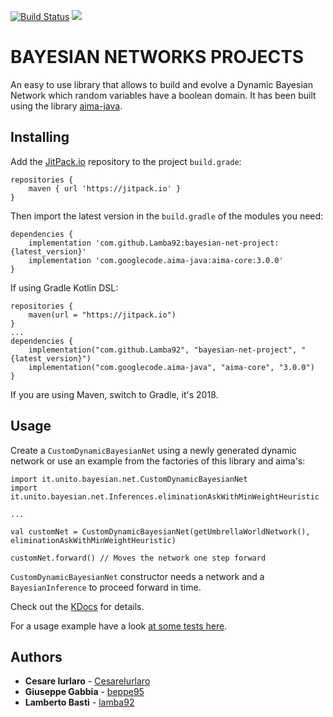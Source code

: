 [![Build Status](https://travis-ci.org/lamba92/bayesian-net-project.svg?branch=master)](https://travis-ci.org/lamba92/bayesian-net-project) [![](https://jitpack.io/v/Lamba92/bayesian-net-project.svg)](https://jitpack.io/#Lamba92/bayesian-net-project)


# BAYESIAN NETWORKS PROJECTS

An easy to use library that allows to build and evolve a Dynamic Bayesian Network which random variables have a boolean domain. It has been built using the library [aima-java](https://github.com/aimacode/aima-java). 

## Installing

Add the [JitPack.io](http://jitpack.io) repository to the project `build.grade`:
```
repositories {
    maven { url 'https://jitpack.io' }
}
```

Then import the latest version in the `build.gradle` of the modules you need:

```
dependencies {
    implementation 'com.github.Lamba92:bayesian-net-project:{latest_version}'
    implementation 'com.googlecode.aima-java:aima-core:3.0.0'
}
```

If using Gradle Kotlin DSL:
```
repositories {
    maven(url = "https://jitpack.io")
}
...
dependencies {
    implementation("com.github.Lamba92", "bayesian-net-project", "{latest_version}")
    implementation("com.googlecode.aima-java", "aima-core", "3.0.0")
}
```
If you are using Maven, switch to Gradle, it's 2018.

## Usage

Create a `CustomDynamicBayesianNet` using a newly generated dynamic network or use an example from the factories of this library and aima's:
```
import it.unito.bayesian.net.CustomDynamicBayesianNet
import it.unito.bayesian.net.Inferences.eliminationAskWithMinWeightHeuristic

...

val customNet = CustomDynamicBayesianNet(getUmbrellaWorldNetwork(), eliminationAskWithMinWeightHeuristic)

customNet.forward() // Moves the network one step forward
```

`CustomDynamicBayesianNet` constructor needs a network and a `BayesianInference` to proceed forward in time.

Check out the [KDocs](https://jitpack.io/com/github/lamba92/bayesian-net-project/0.5/javadoc/bayesian-net-project/) for details. 

For a usage example have a look [at some tests here](https://github.com/lamba92/bayesian-net-project/tree/master/src/main/kotlin/it/unito/bayesian/net/main).

## Authors

* **Cesare Iurlaro** - [CesareIurlaro](https://github.com/CesareIurlaro)
* **Giuseppe Gabbia**  - [beppe95](https://github.com/beppe95)
* **Lamberto Basti**  - [lamba92](https://github.com/lamba92)

